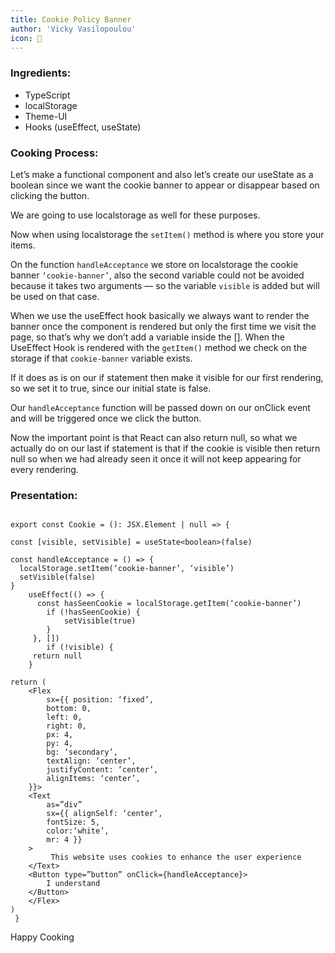 ```yaml
---
title: Cookie Policy Banner
author: 'Vicky Vasilopoulou'
icon: 🍪
---
```


### Ingredients:

- TypeScript
- localStorage
- Theme-UI
- Hooks (useEffect, useState)

### Cooking Process:

Let’s make a functional component and also let’s create our useState as a boolean since we want the cookie banner to appear or disappear based on clicking the button.

We are going to use localstorage as well for these purposes.

Now when using localstorage the `setItem()` method is where you store your items.

On the function `handleAcceptance` we store on localstorage the cookie banner `‘cookie-banner’`, also the second variable could not be avoided because it takes two arguments — so the variable `visible` is added but will be used on that case.

When we use the useEffect hook basically we always want to render the banner once the component is rendered but only the first time we visit the page, so that’s why we don’t add a variable inside the []. When the UseEffect Hook is rendered with the `getItem()` method we check on the storage if that `cookie-banner` variable exists.

If it does as is on our if statement then make it visible for our first rendering, so we set it to true, since our initial state is false.

Our `handleAcceptance` function will be passed down on our onClick event and will be triggered once we click the button.

Now the important point is that React can also return null, so what we actually do on our last if statement is that if the cookie is visible then return null so when we had already seen it once it will not keep appearing for every rendering.

### Presentation:

```tsx

export const Cookie = (): JSX.Element | null => {

const [visible, setVisible] = useState<boolean>(false)

const handleAcceptance = () => {
  localStorage.setItem(‘cookie-banner’, ‘visible’)
  setVisible(false)
}
    useEffect(() => {
      const hasSeenCookie = localStorage.getItem(‘cookie-banner’)
        if (!hasSeenCookie) {
            setVisible(true)
        }
     }, [])
        if (!visible) {
     return null
    }

return (
    <Flex
        sx={{ position: ‘fixed’,
        bottom: 0,
        left: 0,
        right: 0,
        px: 4,
        py: 4,
        bg: ‘secondary’,
        textAlign: ‘center’,
        justifyContent: ‘center’,
        alignItems: ‘center’,
    }}>
    <Text
        as=”div”
        sx={{ alignSelf: ‘center’,
        fontSize: 5,
        color:‘white’,
        mr: 4 }}
    >
         This website uses cookies to enhance the user experience
    </Text>
    <Button type=”button” onClick={handleAcceptance}>
        I understand
    </Button>
    </Flex>
)
 }

```

Happy Cooking
